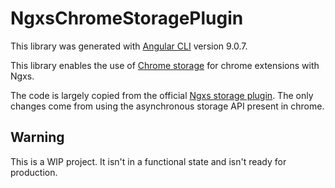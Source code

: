 # NgxsChromeStoragePlugin

This library was generated with [Angular CLI](https://github.com/angular/angular-cli) version 9.0.7.

This library enables the use of [Chrome storage](https://developer.chrome.com/extensions/storage) for chrome extensions with Ngxs.

The code is largely copied from the official [Ngxs storage plugin](https://github.com/ngxs/store/tree/master/packages/storage-plugin). The only changes come from using the asynchronous storage API present in chrome.

## Warning

This is a WIP project. It isn't in a functional state and isn't ready for production.
